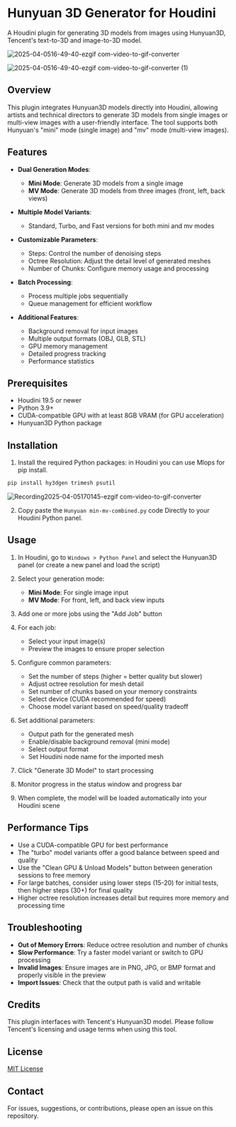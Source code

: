# Hunyuan 3D Generator for Houdini

A Houdini plugin for generating 3D models from images using Hunyuan3D, Tencent's text-to-3D and image-to-3D model.

![2025-04-0516-49-40-ezgif com-video-to-gif-converter](https://github.com/user-attachments/assets/9863482d-c09a-4d82-934d-adc3236f6498)

![2025-04-0516-49-40-ezgif com-video-to-gif-converter (1)](https://github.com/user-attachments/assets/943a59a8-54d7-4141-a3aa-a93e1ff3d1c4)

## Overview

This plugin integrates Hunyuan3D models directly into Houdini, allowing artists and technical directors to generate 3D models from single images or multi-view images with a user-friendly interface. The tool supports both Hunyuan's "mini" mode (single image) and "mv" mode (multi-view images).

## Features

- **Dual Generation Modes**:
  - **Mini Mode**: Generate 3D models from a single image
  - **MV Mode**: Generate 3D models from three images (front, left, back views)
  
- **Multiple Model Variants**:
  - Standard, Turbo, and Fast versions for both mini and mv modes
  
- **Customizable Parameters**:
  - Steps: Control the number of denoising steps
  - Octree Resolution: Adjust the detail level of generated meshes
  - Number of Chunks: Configure memory usage and processing
  
- **Batch Processing**:
  - Process multiple jobs sequentially
  - Queue management for efficient workflow
  
- **Additional Features**:
  - Background removal for input images
  - Multiple output formats (OBJ, GLB, STL)
  - GPU memory management
  - Detailed progress tracking
  - Performance statistics

## Prerequisites

- Houdini 19.5 or newer
- Python 3.9+
- CUDA-compatible GPU with at least 8GB VRAM (for GPU acceleration)
- Hunyuan3D Python package

## Installation

1. Install the required Python packages: in Houdini you can use Mlops for pip install.
```bash
pip install hy3dgen trimesh psutil
```
![Recording2025-04-05170145-ezgif com-video-to-gif-converter](https://github.com/user-attachments/assets/0870d74c-65e5-4d90-ac82-307aa83369d7)


2. Copy paste the `Hunyuan min-mv-combined.py` code Directly to your Houdini Python panel.

## Usage

1. In Houdini, go to `Windows > Python Panel` and select the Hunyuan3D panel (or create a new panel and load the script)

2. Select your generation mode:
   - **Mini Mode**: For single image input
   - **MV Mode**: For front, left, and back view inputs

3. Add one or more jobs using the "Add Job" button

4. For each job:
   - Select your input image(s)
   - Preview the images to ensure proper selection

5. Configure common parameters:
   - Set the number of steps (higher = better quality but slower)
   - Adjust octree resolution for mesh detail
   - Set number of chunks based on your memory constraints
   - Select device (CUDA recommended for speed)
   - Choose model variant based on speed/quality tradeoff

6. Set additional parameters:
   - Output path for the generated mesh
   - Enable/disable background removal (mini mode)
   - Select output format
   - Set Houdini node name for the imported mesh

7. Click "Generate 3D Model" to start processing

8. Monitor progress in the status window and progress bar

9. When complete, the model will be loaded automatically into your Houdini scene

## Performance Tips

- Use a CUDA-compatible GPU for best performance
- The "turbo" model variants offer a good balance between speed and quality
- Use the "Clean GPU & Unload Models" button between generation sessions to free memory
- For large batches, consider using lower steps (15-20) for initial tests, then higher steps (30+) for final quality
- Higher octree resolution increases detail but requires more memory and processing time

## Troubleshooting

- **Out of Memory Errors**: Reduce octree resolution and number of chunks
- **Slow Performance**: Try a faster model variant or switch to GPU processing
- **Invalid Images**: Ensure images are in PNG, JPG, or BMP format and properly visible in the preview
- **Import Issues**: Check that the output path is valid and writable

## Credits

This plugin interfaces with Tencent's Hunyuan3D model. Please follow Tencent's licensing and usage terms when using this tool.

## License

[MIT License](LICENSE)

## Contact

For issues, suggestions, or contributions, please open an issue on this repository.
